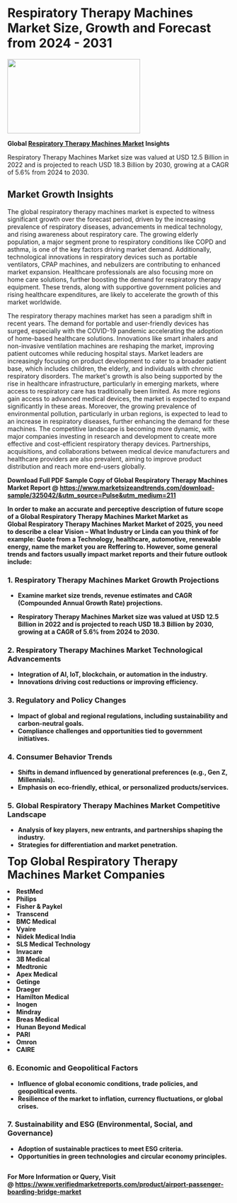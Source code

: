 <H1>Respiratory Therapy Machines Market Size, Growth and Forecast from 2024 - 2031</H1><img class="aligncenter size-medium wp-image-584254" src="https://thirdeyenews.in/wp-content/uploads/2024/09/Global-Market-Research-300x168.jpeg" alt="" width="300" height="168" /><p><strong>Global&nbsp;<a href="https://www.marketsizeandtrends.com/download-sample/325042/&amp;utm_source=Pulse&amp;utm_medium=211">Respiratory Therapy Machines Market</a> Insights</strong></p><p>Respiratory Therapy Machines Market size was valued at USD 12.5 Billion in 2022 and is projected to reach USD 18.3 Billion by 2030, growing at a CAGR of 5.6% from 2024 to 2030.</p><p><h2>Market Growth Insights</h2> <p>The global respiratory therapy machines market is expected to witness significant growth over the forecast period, driven by the increasing prevalence of respiratory diseases, advancements in medical technology, and rising awareness about respiratory care. The growing elderly population, a major segment prone to respiratory conditions like COPD and asthma, is one of the key factors driving market demand. Additionally, technological innovations in respiratory devices such as portable ventilators, CPAP machines, and nebulizers are contributing to enhanced market expansion. Healthcare professionals are also focusing more on home care solutions, further boosting the demand for respiratory therapy equipment. These trends, along with supportive government policies and rising healthcare expenditures, are likely to accelerate the growth of this market worldwide.</p> <p><strong></strong></p> <p>The respiratory therapy machines market has seen a paradigm shift in recent years. The demand for portable and user-friendly devices has surged, especially with the COVID-19 pandemic accelerating the adoption of home-based healthcare solutions. Innovations like smart inhalers and non-invasive ventilation machines are reshaping the market, improving patient outcomes while reducing hospital stays. Market leaders are increasingly focusing on product development to cater to a broader patient base, which includes children, the elderly, and individuals with chronic respiratory disorders. The market's growth is also being supported by the rise in healthcare infrastructure, particularly in emerging markets, where access to respiratory care has traditionally been limited. As more regions gain access to advanced medical devices, the market is expected to expand significantly in these areas. Moreover, the growing prevalence of environmental pollution, particularly in urban regions, is expected to lead to an increase in respiratory diseases, further enhancing the demand for these machines. The competitive landscape is becoming more dynamic, with major companies investing in research and development to create more effective and cost-efficient respiratory therapy devices. Partnerships, acquisitions, and collaborations between medical device manufacturers and healthcare providers are also prevalent, aiming to improve product distribution and reach more end-users globally. <p><strong></p><p><span class=""><strong>Download Full PDF Sample Copy of Global Respiratory Therapy Machines Market Report</strong> @ <a href="https://www.marketsizeandtrends.com/download-sample/325042/&amp;utm_source=Pulse&amp;utm_medium=211" target="_blank">https://www.marketsizeandtrends.com/download-sample/325042/&amp;utm_source=Pulse&amp;utm_medium=211</a></span></p><p>In order to make an accurate and perceptive description of future scope of a Global&nbsp;Respiratory Therapy Machines Market Market as Global&nbsp;Respiratory Therapy Machines Market Market of 2025, you need to describe a clear Vision &ndash; What Industry or Linda can you think of for example: Quote from a Technology, healthcare, automotive, renewable energy, name the market you are Reffering to. However, some general trends and factors usually impact market reports and their future outlook include:</p><h3>1.&nbsp;<strong>Respiratory Therapy Machines Market Growth Projections</strong></h3><ul><li>Examine market size trends, revenue estimates and CAGR (Compounded Annual Growth Rate) projections.</li><li><p>Respiratory Therapy Machines Market size was valued at USD 12.5 Billion in 2022 and is projected to reach USD 18.3 Billion by 2030, growing at a CAGR of 5.6% from 2024 to 2030.</p></li></ul><h3>2.&nbsp;<strong>Respiratory Therapy Machines Market Technological Advancements</strong></h3><ul><li>Integration of AI, IoT, blockchain, or automation in the industry.</li><li>Innovations driving cost reductions or improving efficiency.</li></ul><h3>3.&nbsp;<strong>Regulatory and Policy Changes</strong></h3><ul><li>Impact of global and regional regulations, including sustainability and carbon-neutral goals.</li><li>Compliance challenges and opportunities tied to government initiatives.</li></ul><h3>4.&nbsp;<strong>Consumer Behavior Trends</strong></h3><ul><li>Shifts in demand influenced by generational preferences (e.g., Gen Z, Millennials).</li><li>Emphasis on eco-friendly, ethical, or personalized products/services.</li></ul><h3>5.&nbsp;<strong>Global Respiratory Therapy Machines Market Competitive Landscape</strong></h3><ul><li>Analysis of key players, new entrants, and partnerships shaping the industry.</li><li>Strategies for differentiation and market penetration.</li></ul><p data-pm-slice="1 1 []"><span style="color: inherit; font-family: inherit; font-size: 25px;">Top Global Respiratory Therapy Machines Market Companies</span></p><div class="" data-test-id=""><p><li>RestMed</li><li> Philips</li><li> Fisher & Paykel</li><li> Transcend</li><li> BMC Medical</li><li> Vyaire</li><li> Nidek Medical India</li><li> SLS Medical Technology</li><li> Invacare</li><li> 3B Medical</li><li> Medtronic</li><li> Apex Medical</li><li> Getinge</li><li> Draeger</li><li> Hamilton Medical</li><li> Inogen</li><li> Mindray</li><li> Breas Medical</li><li> Hunan Beyond Medical</li><li> PARI</li><li> Omron</li><li> CAIRE</li></p></div><h3>6.&nbsp;<strong>Economic and Geopolitical Factors</strong></h3><ul><li>Influence of global economic conditions, trade policies, and geopolitical events.</li><li>Resilience of the market to inflation, currency fluctuations, or global crises.</li></ul><h3>7.&nbsp;<strong>Sustainability and ESG (Environmental, Social, and Governance)</strong></h3><ul><li>Adoption of sustainable practices to meet ESG criteria.</li><li>Opportunities in green technologies and circular economy principles.</li></ul><h2><strong style="font-size: 14px;">For More Information or Query, Visit @&nbsp;</strong><a style="background-color: #ffffff; font-size: 14px;" href="https://www.marketsizeandtrends.com/report/respiratory-therapy-machines-market/" target="_blank">https://www.verifiedmarketreports.com/product/airport-passenger-boarding-bridge-market</a></h2>
